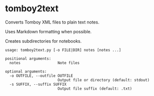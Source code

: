 # tomboy2text
Converts Tomboy XML files to plain text notes.

Uses Markdown formatting when possible.

Creates subdirectories for notebooks.

```
usage: tomboy2text.py [-o FILE|DIR] notes [notes ...]

positional arguments:
  notes                 Note files

optional arguments:
  -o OUTFILE, --outfile OUTFILE
                        Output file or directory (default: stdout)
  -s SUFFIX, --suffix SUFFIX
                        Output file suffix (default: .txt)
```
